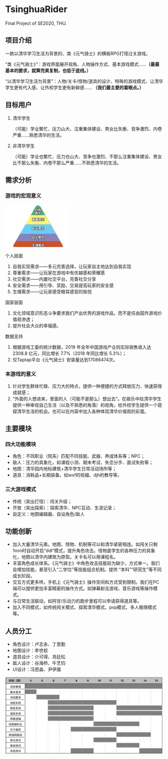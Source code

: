 # TsinghuaRider

Final Project of SE2020, THU.

## 项目介绍

一款以清华学习生活为背景的、类《元气骑士》的横板RPG打怪过关游戏。

“类《元气骑士》”：游戏界面展开视角、人物操作方式、基本游戏模式……**（最最基本的要求，就算完美复制，也低于底线。）**

“以清华学习生活为背景”：人物/关卡/怪物/道具的设计、特殊的游戏模式、让清华学生更有代入感、让外校学生更有新鲜感……
**（我们最主要的着眼点。）**

## 目标用户

1. 清华学生

    （可能）学业繁忙、压力山大、注重集体建设、男女比失衡、竞争激烈、内卷严重……熟悉清华的生活。

2. 非清华学生

    （可能）学业也繁忙、压力也山大、竞争也激烈、不那么注重集体建设、男女比不那么失衡、内卷不那么严重……不熟悉清华的生活。

## 需求分析

### 游戏的宏观意义

![马斯洛需求结构](/文档/Demand.jpg)

个人层面

1. 自我实现需求——多元完善选择，让玩家自主地达到自我实现
2. 尊重需求——让玩家在游戏中有优越感和荣耀感
3. 社交需求——内置社交平台，完善社交分享
4. 安全需求——用引导、奖励、交易提高玩家的安全感
5. 生理需求——让玩家感受眼耳感官的愉悦

国家层面

1. 文化领域意识形态斗争要求我们产出优秀的游戏作品，而不是任由国外游戏价值观渗透；
2. 提升社会大众的幸福感。

数据支持

1. 根据游戏工委的统计数据，2019 年全年中国游戏产业则实际销售收入达 2308.8 亿元，同比增长 7.7%（2018 年同比增长 5.3%）；
2. 仅Taptap平台《元气骑士》安装量达到17086474次。

### 本游戏的意义

1. 针对学生群体忙碌、压力大的特点，提供一种便捷的方式释放压力、快速获得成就感；
2. “外面的人想进来，里面的人（可能不是那么）想出去”。在娱乐中给清华学生提供一种审视自己生活（以及不熟悉的角落）的视角，给外校学生提供一个窥探清华生活的机会。也可以在内容中加入各种体现清华价值观的彩蛋。

## 主要模块

### 四大功能模块

- 角色：不同职业（院系）匹配不同技能、武器、养成体系等；NPC；
- 敌人：压力的具象化，如课程小测、期末考试、失恋分手、面试失败等；
- 地图：清华园内地标建筑+清华学生日常活动场所等；
- 道具：消耗品+长期装备。如wxf的祝福、djh的教导等。

### 三大游戏模式

- 传统（突出打怪）：闯关升级；
- 开放（突出探索）：探索清华、NPC互动、生涯记录；
- 自定义：地图编辑器、自设角色/敌人

## 功能创新

- 加入大量清华元素。地图、怪物、机制等可以和清华紧密相连。如闯关只剩1min时自动开启“ddl”模式，提升角色攻击。怪物是学生的各种压力的具象化，地图以清华内建筑为原型。关卡名可以用课程名。
- 丰富角色成长体系。《元气骑士》中角色攻击技能较为缺少，方式单一。我们会增加技能，甚至引入“二学位”等技能组合机制。提供 “本科”“研究生”等不同成长阶段。
- 交互方式更多样。手机上《元气骑士》操作空间和方式受到限制。我们在PC端可以提供更加丰富精密的操作方式。如弹幕射击游戏、音乐游戏等操作模式。
- 与日常生活联动，如阿甘/乐动力的跑步里程可以申请获得道具等。
- 加入不同模式，如传统闯关模式、探索清华模式、pvp模式、多人极限模式等。

## 人员分工

- 角色设计：卢志永、丁思勤
- 地图设计：李世蛟
- 道具设计：介可得、尧廷松
- 敌人设计：谷海桥、牛艺钧
- UI设计：冯思淼、尹伊晨

![开发进度安排](/文档/GanttChart.png)






